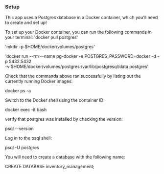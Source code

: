 ### Setup

This app uses a Postgres database in a Docker container, which you'll need to create and set up!

To set up your Docker container, you can run the following commands in your terminal:
'docker pull postgres'

'mkdir -p $HOME/docker/volumes/postgres'

'docker run --rm --name pg-docker -e POSTGRES_PASSWORD=docker -d -p 5432:5432 \
-v $HOME/docker/volumes/postgres:/var/lib/postgresql/data postgres'

Check that the commands above ran successfully by listing out the currently running Docker images:

docker ps -a

Switch to the Docker shell using the container ID:

docker exec -it <PSQL-Container-ID> bash

verify that postgres was installed by checking the version:

psql --version

Log in to the psql shell:

psql -U postgres

You will need to create a database with the following name:

CREATE DATABASE inventory_management;
